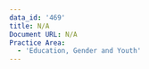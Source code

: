 ```yaml
---
data_id: '469'
title: N/A
Document URL: N/A
Practice Area:
  - 'Education, Gender and Youth'
---
```

